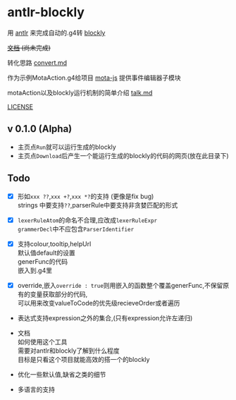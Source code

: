 # antlr-blockly

用 [antlr](https://github.com/antlr/antlr4) 来完成自动的.g4转 [blockly](https://github.com/google/blockly)

~~[文档](https://zhaouv.github.io/antlr-blockly/docs/#/README) (尚未完成)~~

转化思路 [convert.md](./convert.md)

作为示例MotaAction.g4给项目 [mota-js](https://github.com/ckcz123/mota-js) 提供事件编辑器子模块

motaAction以及blockly运行机制的简单介绍 [talk.md](./talk.md)

[LICENSE](./NOTICE.md)

## v 0.1.0 (Alpha)
+ 主页点`Run`就可以运行生成的blockly
+ 主页点`Download`后产生一个能运行生成的blockly的代码的网页(放在此目录下)

## Todo

+ [x] 形如`xxx ??`,`xxx +?`,`xxx *?`的支持 (更像是fix bug)  
strings 中要支持`??`,parserRule中要支持非贪婪匹配的形式

+ [x] `lexerRuleAtom`的命名不合理,应改成`lexerRuleExpr`  
`grammerDecl`中不应包含`ParserIdentifier`

+ [x] 支持colour,tooltip,helpUrl  
  默认值default的设置  
  generFunc的代码  
  嵌入到.g4里

+ [x] override,嵌入`override : true`则用嵌入的函数整个覆盖generFunc,不保留原有的变量获取部分的代码,  
  可以用来改变valueToCode的优先级recieveOrder或者遍历   

+ 表达式支持expression之外的集合,(只有expression允许左递归)

+ 文档  
  如何使用这个工具  
  需要对antlr和blockly了解到什么程度  
  目标是只看这个项目就能高效的搭一个的blockly  

+ 优化一些默认值,缺省之类的细节

+ 多语言的支持



